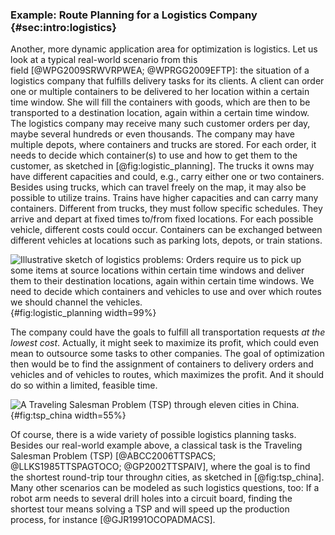 ### Example: Route Planning for a Logistics Company {#sec:intro:logistics}

Another, more dynamic application area for optimization is logistics.
Let us look at a typical real-world scenario from this field&nbsp;[@WPG2009SRWVRPWEA; @WPRGG2009EFTP]: the situation of a logistics company that fulfills delivery tasks for its clients.
A client can order one or multiple containers to be delivered to her location within a certain time window.
She will fill the containers with goods, which are then to be transported to a destination location, again within a certain time window.
The logistics company may receive many such customer orders per day, maybe several hundreds or even thousands.
The company may have multiple depots, where containers and trucks are stored.
For each order, it needs to decide which container(s) to use and how to get them to the customer, as sketched in [@fig:logistic_planning].
The trucks it owns may have different capacities and could, e.g., carry either one or two containers.
Besides using trucks, which can travel freely on the map, it may also be possible to utilize trains.
Trains have higher capacities and can carry many containers.
Different from trucks, they must follow specific schedules.
They arrive and depart at fixed times to/from fixed locations.
For each possible vehicle, different costs could occur.
Containers can be exchanged between different vehicles at locations such as parking lots, depots, or train stations.

![Illustrative sketch of logistics problems: Orders require us to pick up some items at source locations within certain time windows and deliver them to their destination locations, again within certain time windows. We need to decide which containers and vehicles to use and over which routes we should channel the vehicles.](\relative.path{logistic_planning.svgz}){#fig:logistic_planning width=99%}

The company could have the goals to fulfill all transportation requests *at the lowest cost*.
Actually, it might seek to maximize its profit, which could even mean to outsource some tasks to other companies.
The goal of optimization then would be to find the assignment of containers to delivery orders and vehicles and of vehicles to routes, which maximizes the profit.
And it should do so within a limited, feasible time.

![A Traveling Salesman Problem (TSP) through eleven cities in China.](\relative.path{tsp_china.svgz}){#fig:tsp_china width=55%}

Of course, there is a wide variety of possible logistics planning tasks.
Besides our real-world example above, a classical task is the Traveling Salesman Problem (TSP)&nbsp;[@ABCC2006TTSPACS; @LLKS1985TTSPAGTOCO; @GP2002TTSPAIV], where the goal is to find the shortest round-trip tour through$n$&nbsp;cities, as sketched in [@fig:tsp_china].
Many other scenarios can be modeled as such logistics questions, too:
If a robot arm needs to several drill holes into a circuit board, finding the shortest tour means solving a TSP and will speed up the production process, for instance&nbsp;[@GJR1991OCOPADMACS].
